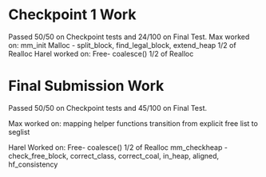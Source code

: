 # Checkpoint 1 Work
Passed 50/50 on Checkpoint tests and 24/100 on Final Test. 
Max worked on: 
    mm_init
    Malloc - split_block, find_legal_block, extend_heap
    1/2 of Realloc
Harel worked on: 
    Free- coalesce() 
    1/2 of Realloc
# Final Submission Work
Passed 50/50 on Checkpoint tests and 45/100 on Final Test. 

Max worked on:
    mapping helper functions
    transition from explicit free list to seglist

Harel Worked on:
    Free- coalesce()
    1/2 of Realloc
    mm_checkheap - check_free_block, correct_class, correct_coal, in_heap, aligned, hf_consistency
